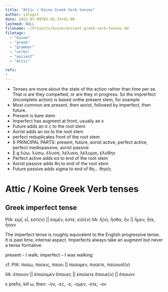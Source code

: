 ```yaml
---
title: "Attic / Koine Greek Verb tenses"
author: salopst
date: 2022-07-09T05:56:33+01:00
lastmod: NULL
filename: ~/Projects/koine/ancient-greek-verb-tenses.md
filetags:
  - "koine"
  - "greek"
  - "grammar"
  - "verbs"
  - "ancient"
  - "Attic"

refs: 
- 
---
```


- Tenses are more about the state of the action rather than time per se. That is are they compelted, or are they in progress. So the imprerfect (incomplete action) is based onthe present stem, for example
- Most common are present, then aorist, followed by imperfect, then future.
- Present is bare stem
- Imperfect has augment at front, usually an ε
- Future adds an σ ς to the root stem
- Aorist adds an σα to the root stem
- perfect reduplicates front of the root stem
- 6 PRINCIPAL PARTS:
  present, future, aorist active, perfect active, perfect mediopassive, aorist passive
- E.g λύω, λύσω, ἔλυσα, λἐλυκα, λέλυμαι, ἐλὺθην
- Perfect active adds κα to end of the root stem
- Aorist passive adds θη to end of the root stem
- Future passive adds sigma to end of θη... θησ/ς

# Attic / Koine Greek Verb tenses

## Greek imperfect tense

PIA: εἰμῐ́, εἶ,   ἐστί(ν) || ἐσμέν, ἐστέ, εἰσί(ν)
IIA: ἦ(ν), ἦσθα, ἦν      || ἦμεν,  ἦτε,  ἦσαν

The imperfect tense is roughly equivalent to the English progressive tense. It is past time, internal aspect. Imperfects always take an augment but never a tense formative.

present – I walk;     imperfect – I was walking

cf. PIA: παύω, παύεις, παύει || παύομεν, παύετε, παύουσῐ(ν)

IIA:
ἔπαυον    || ἐπαύομεν
ἔπαυες    || ἐπαύετε
ἔπαυε(ν)  || ἔπαυον

ε prefix, kill ω, then:
-ον, -ες, -ε, -ομεν, -ετε, -ον
